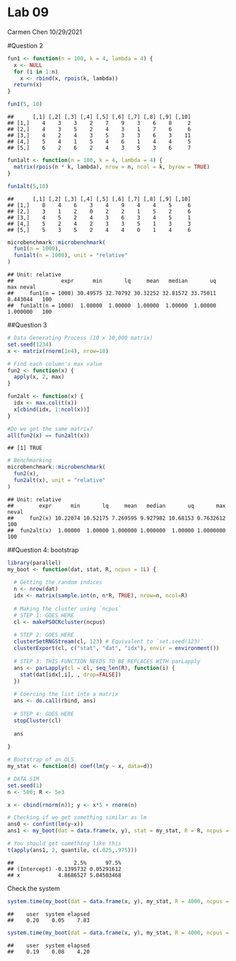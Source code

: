 Lab 09
================
Carmen Chen
10/29/2021

\#Question 2

``` r
fun1 <- function(n = 100, k = 4, lambda = 4) {
  x <- NULL
  for (i in 1:n)
    x <- rbind(x, rpois(k, lambda))
  return(x)
}

fun1(5, 10)
```

    ##      [,1] [,2] [,3] [,4] [,5] [,6] [,7] [,8] [,9] [,10]
    ## [1,]    4    3    3    2    7    9    3    6    8     2
    ## [2,]    4    3    5    2    4    3    1    7    6     6
    ## [3,]    4    2    4    3    5    3    3    6    3    11
    ## [4,]    5    4    1    5    4    6    1    4    4     5
    ## [5,]    6    2    6    2    4    3    5    3    6     7

``` r
fun1alt <- function(n = 100, k = 4, lambda = 4) {
  matrix(rpois(n * k, lambda), nrow = n, ncol = k, byrow = TRUE)
}

fun1alt(5,10)
```

    ##      [,1] [,2] [,3] [,4] [,5] [,6] [,7] [,8] [,9] [,10]
    ## [1,]    8    4    6    3    4    9    4    4    5     6
    ## [2,]    3    1    2    0    2    2    1    5    2     6
    ## [3,]    4    5    2    4    3    6    3    4    5     1
    ## [4,]    5    2    4    2    3    3    5    1    3     3
    ## [5,]    5    3    5    2    4    4    0    1    4     6

``` r
microbenchmark::microbenchmark(
  fun1(n = 1000),
  fun1alt(n = 1000), unit = "relative"
)
```

    ## Unit: relative
    ##               expr      min       lq     mean   median       uq      max neval
    ##     fun1(n = 1000) 30.49575 32.70792 30.32252 32.81572 33.75011 8.443044   100
    ##  fun1alt(n = 1000)  1.00000  1.00000  1.00000  1.00000  1.00000 1.000000   100

\#\#Question 3

``` r
# Data Generating Process (10 x 10,000 matrix)
set.seed(1234)
x <- matrix(rnorm(1e4), nrow=10)

# Find each column's max value
fun2 <- function(x) {
  apply(x, 2, max)
}

fun2alt <- function(x) {
  idx <- max.col(t(x))
  x[cbind(idx, 1:ncol(x))]
}

#Do we get the same matrix?
all(fun2(x) == fun2alt(x))
```

    ## [1] TRUE

``` r
# Benchmarking
microbenchmark::microbenchmark(
  fun2(x),
  fun2alt(x), unit = "relative"
)
```

    ## Unit: relative
    ##        expr      min       lq     mean   median       uq       max neval
    ##     fun2(x) 10.22074 10.52175 7.269595 9.927982 10.68153 0.7632612   100
    ##  fun2alt(x)  1.00000  1.00000 1.000000 1.000000  1.00000 1.0000000   100

\#\#Question 4: bootstrap

``` r
library(parallel)
my_boot <- function(dat, stat, R, ncpus = 1L) {
  
  # Getting the random indices
  n <- nrow(dat)
  idx <- matrix(sample.int(n, n*R, TRUE), nrow=n, ncol=R)
 
  # Making the cluster using `ncpus`
  # STEP 1: GOES HERE
  cl <- makePSOCKcluster(ncpus)
  
  # STEP 2: GOES HERE
  clusterSetRNGStream(cl, 123) # Equivalent to `set.seed(123)`  
  clusterExport(cl, c("stat", "dat", "idx"), envir = environment())
  
  # STEP 3: THIS FUNCTION NEEDS TO BE REPLACES WITH parLapply
  ans <- parLapply(cl = cl, seq_len(R), function(i) {
    stat(dat[idx[,i], , drop=FALSE])
  })
  
  # Coercing the list into a matrix
  ans <- do.call(rbind, ans)
  
  # STEP 4: GOES HERE
  stopCluster(cl)
  
  ans
  
}
```

``` r
# Bootstrap of an OLS
my_stat <- function(d) coef(lm(y ~ x, data=d))

# DATA SIM
set.seed(1)
n <- 500; R <- 5e3

x <- cbind(rnorm(n)); y <- x*5 + rnorm(n)

# Checking if we get something similar as lm
ans0 <- confint(lm(y~x))
ans1 <- my_boot(dat = data.frame(x, y), stat = my_stat, R = R, ncpus = 2L)

# You should get something like this
t(apply(ans1, 2, quantile, c(.025,.975)))
```

    ##                   2.5%      97.5%
    ## (Intercept) -0.1395732 0.05291612
    ## x            4.8686527 5.04503468

Check the system

``` r
system.time(my_boot(dat = data.frame(x, y), my_stat, R = 4000, ncpus = 1L))
```

    ##    user  system elapsed 
    ##    0.20    0.05    7.83

``` r
system.time(my_boot(dat = data.frame(x, y), my_stat, R = 4000, ncpus = 2L))
```

    ##    user  system elapsed 
    ##    0.19    0.08    4.20
